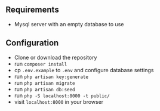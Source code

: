 ## Requirements

- Mysql server with an empty database to use

## Configuration

- Clone or download the repository
- run `composer install`
- cp `.env.example` to `.env` and configure database settings
- run `php artisan key:generate`
- run `php artisan migrate`
- run `php artisan db:seed`
- run `php -S localhost:8000 -t public/`
- visit `localhost:8000` in your browser

